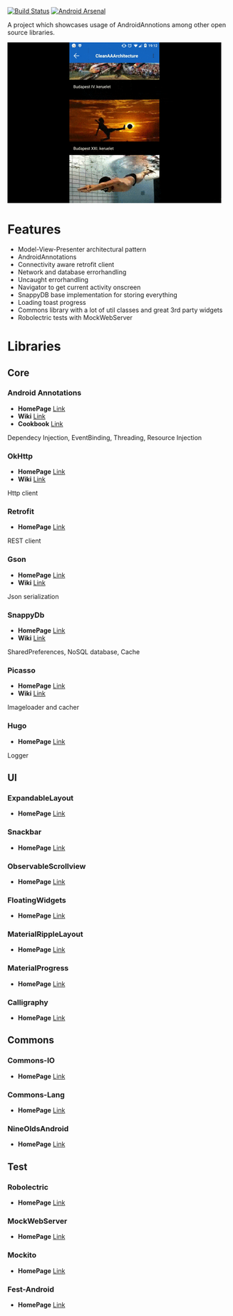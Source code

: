 [![Build Status](https://travis-ci.org/richardradics/MVPAndroidBootstrap.svg?branch=master)](https://travis-ci.org/richardradics/MVPAndroidBootstrap/builds) 
[![Android Arsenal](https://img.shields.io/badge/Android%20Arsenal-MVPAndroidBootstrap-brightgreen.svg?style=flat)](http://android-arsenal.com/details/3/1824)


A project which showcases usage of AndroidAnnotions among other open source libraries.

![Showcase](image.gif)

# Features
* Model-View-Presenter architectural pattern
* AndroidAnnotations
* Connectivity aware retrofit client
* Network and database errorhandling
* Uncaught errorhandling
* Navigator to get current activity onscreen
* SnappyDB base implementation for storing everything 
* Loading toast progress
* Commons library with a lot of util classes and great 3rd party widgets  
* Robolectric tests with MockWebServer

# Libraries

## Core


### Android Annotations
* **HomePage** [Link](https://github.com/excilys/androidannotations)
* **Wiki** [Link](https://github.com/excilys/androidannotations/wiki) 
* **Cookbook** [Link](https://github.com/excilys/androidannotations/wiki/Cookbook)

Dependecy Injection, EventBinding, Threading, Resource Injection

### OkHttp
* **HomePage** [Link](http://square.github.io/okhttp/)
* **Wiki** [Link](https://github.com/square/okhttp/wiki) 

Http client

### Retrofit
* **HomePage** [Link](http://square.github.io/retrofit/)

REST client

### Gson
* **HomePage** [Link](https://code.google.com/p/google-gson/)
* **Wiki** [Link](https://sites.google.com/site/gson/gson-user-guide) 

Json serialization

### SnappyDb
* **HomePage** [Link](http://www.snappydb.com)
* **Wiki** [Link](https://github.com/nhachicha/SnappyDB) 

SharedPreferences, NoSQL database, Cache

### Picasso
* **HomePage** [Link](https://square.github.io/picasso)
* **Wiki** [Link](https://github.com/square/picasso) 

Imageloader and cacher

### Hugo
* **HomePage** [Link](https://github.com/jakeWharton/hugo)

Logger

## UI

### ExpandableLayout
* **HomePage** [Link](https://github.com/traex/ExpandableLayout/)

### Snackbar
* **HomePage** [Link](https://github.com/nispok/snackbar)

### ObservableScrollview
* **HomePage** [Link](https://github.com/ksoichiro/Android-ObservableScrollView)

### FloatingWidgets
* **HomePage** [Link](https://github.com/marvinlabs/android-floatinglabel-widgets/)

### MaterialRippleLayout
* **HomePage** [Link](https://github.com/balysv/material-ripple)

### MaterialProgress
* **HomePage** [Link](https://github.com/pnikosis/materialish-progress)

### Calligraphy
* **HomePage** [Link](https://github.com/chrisjenx/Calligraphy)


## Commons

### Commons-IO
* **HomePage** [Link](http://commons.apache.org/proper/commons-io/)

### Commons-Lang
* **HomePage** [Link](http://commons.apache.org/proper/commons-lang/)

### NineOldsAndroid
* **HomePage** [Link](https://github.com/JakeWharton/NineOldAndroids)


## Test

### Robolectric
* **HomePage** [Link](http://robolectric.org/)

### MockWebServer
* **HomePage** [Link](https://github.com/square/okhttp/tree/master/mockwebserver)

### Mockito
* **HomePage** [Link](https://github.com/mockito/mockito)

### Fest-Android
* **HomePage** [Link](https://github.com/square/assertj-android)



